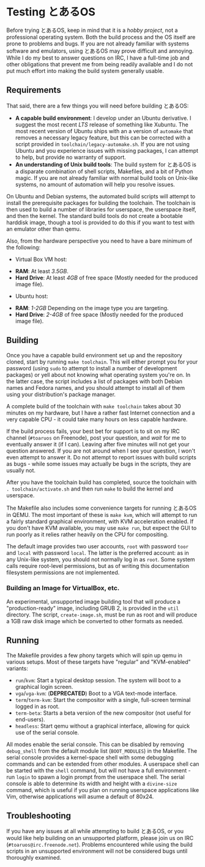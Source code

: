# Testing とあるOS

Before trying とあるOS, keep in mind that it is a *hobby project*, not a professional operating system. Both the build process and the OS itself are prone to problems and bugs. If you are not already familiar with systems software and emulators, using とあるOS may prove difficult and annoying. While I do my best to answer questions on IRC, I have a full-time job and other obligations that prevent me from being readily available and I do not put much effort into making the build system generally usable.

## Requirements ##

That said, there are a few things you will need before building とあるOS:

* **A capable build environment**: I develop under an Ubuntu derivative. I suggest the most recent *LTS* release of something like Xubuntu. The most recent version of Ubuntu ships with an a version of `automake` that removes a necessary legacy feature, but this can be corrected with a script provided in `toolchain/legacy-automake.sh`. If you are not using Ubuntu and you experience issues with missing packages, I can attempt to help, but provide no warranty of support.
* **An understanding of Unix build tools**: The build system for とあるOS is a disparate combination of shell scripts, Makefiles, and a bit of Python magic. If you are not already familiar with normal build tools on Unix-like systems, no amount of automation will help you resolve issues.

On Ubuntu and Debian systems, the automated build scripts will attempt to install the prerequisite packages for building the toolchain. The toolchain is then used to build a number of libraries for userspace, the userspace itself, and then the kernel. The standard build tools do not create a bootable harddisk image, though a tool is provided to do this if you want to test with an emulator other than qemu.

Also, from the hardware perspective you need to have a bare minimum of the following:

* Virtual Box VM host:
 - **RAM**: At least *3.5GB*.
 - **Hard Drive**: At least *4GB* of free space (Mostly needed for the produced image file).
* Ubuntu host:
 - **RAM**: *1-2GB* Depending on the image type you are targeting.
 - **Hard Drive**: *2-4GB* of free space (Mostly needed for the produced image file).

## Building ##

Once you have a capable build environment set up and the repository cloned, start by running `make toolchain`. This will either prompt you for your password (using `sudo` to attempt to install a number of development packages) or yell about not knowing what operating system you're on. In the latter case, the script includes a list of packages with both Debian names and Fedora names, and you should attempt to install all of them using your distribution's package manager.

A complete build of the toolchain with `make toolchain` takes about 30 minutes on my hardware, but I have a rather fast Internet connection and a very capable CPU - it could take many hours on less capable hardware.

If the build process fails, your best bet for support is to sit on my IRC channel (`#toaruos` on Freenode), post your question, and *wait* for me to eventually answer it (if I can). Leaving after five minutes will not get your question answered. If you are not around when I see your question, I won't even attempt to answer it. Do not attempt to report issues with build scripts as bugs - while some issues may actually be bugs in the scripts, they are usually not.

After you have the toolchain build has completed, source the toolchain with `. toolchain/activate.sh` and then run `make` to build the kernel and userspace.

The Makefile also includes some convenience targets for running とあるOS in QEMU. The most important of these is `make kvm`, which will attempt to run a fairly standard graphical environment, with KVM acceleration enabled. If you don't have KVM available, you may use `make run`, but expect the GUI to run poorly as it relies rather heavily on the CPU for compositing.

The default image provides two user accounts, `root` with password `toor` and `local` with password `local`. The latter is the preferred account: as in any Unix-like system, you should not normally log in as `root`. Some system calls require root-level permissions, but as of writing this documentation filesystem permissions are not implemented.

### Building an Image for VirtualBox, etc. ###
An experimental, unsupported image building tool that will produce a "production-ready" image, including GRUB 2, is provided in the `util` directory. The script, `create-image.sh`, must be run as root and will produce a 1GB raw disk image which be converted to other formats as needed.

## Running

The Makefile provides a few phony targets which will spin up qemu in various setups. Most of these targets have "regular" and "KVM-enabled" variants:

- `run`/`kvm`: Start a typical desktop session. The system will boot to a graphical login screen.
- `vga`/`vga-kvm`: (**DEPRECATED**) Boot to a VGA text-mode interface.
- `term`/`term-kvm`: Start the compositor with a single, full-screen terminal logged in as root.
- `term-beta`: Starts a beta version of the new compositor (not useful for end-users).
- `headless`: Start qemu without a graphical interface, allowing for quick use of the serial console.

All modes enable the serial console. This can be disabled by removing `debug_shell` from the default module list (`BOOT_MODULES`) in the Makefile. The serial console provides a kernel-space shell with some debugging commands and can be extended from other modules. A userspace shell can be started with the `shell` command, but will not have a full environment - run `login` to spawn a login prompt from the userspace shell. The serial console is able to determine its width and height with a `divine-size` command, which is useful if you plan on running userspace applications like Vim, otherwise applications will asume a default of 80x24.

## Troubleshooting
If you have any issues at all while attempting to build とあるOS, or you would like help building on an unsupported platform, please join us on IRC (`#toaruos@irc.freenode.net`). Problems encountered while using the build scripts in an unsupported environment will not be considered bugs until thoroughly examined.

